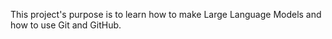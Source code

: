 This project's purpose is to learn how to make Large Language Models and how to use Git and GitHub.
